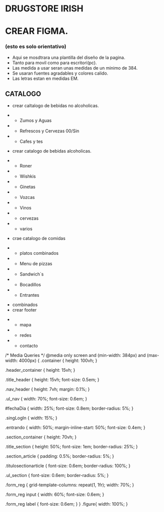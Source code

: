 # DRUGSTORE IRISH

# CREAR FIGMA. 
###  (esto es solo orientativo)
- Aqui se mosdtrara una plantilla del diseño de la pagina.
- Tanto para movil como para escritori(pc).
- Las medida a usar seran unas medidas de un minimo de 384.
- Se usaran fuentes agradables y colores calido.
- Las letras estan en medidas EM.
## CATALOGO
- crear caltalogo de bebidas no alcoholicas.
+ + Zumos y Aguas
+ + Refrescos y Cervezas 00/Sin
+ + Cafes y tes
- crear catalogo de bebidas alcoholicas.
+ + Roner
+ + Wishkis
+ + Ginetas
+ + Vozcas
+ + Vinos
+ + cervezas
+ + varios
-  crae catalogo de comidas
+ + platos combinados
+ + Menu de pizzas
+ + Sandwich`s
+ + Bocadillos
+ + Entrantes
- combinados
- crear footer
+ + mapa
+ + redes
+ + contacto




/* Media Queries */
@media only screen and (min-width: 384px) and (max-width: 4000px) { .container { height: 100vh; }

.header_container { height: 15vh; }

.title_header { height: 15vh; font-size: 0.5em; }

.nav_header { height: 7vh; margin: 0.1%; }

.ul_nav { width: 70%; font-size: 0.6em; }

#fechaDia { width: 25%; font-size: 0.8em; border-radius: 5%; }

.singLogIn { width: 15%; }

.entrando { width: 50%; margin-inline-start: 50%; font-size: 0.4em; }

.section_container { height: 70vh; }

.title_section { height: 50%; font-size: 1em; border-radius: 25%; }

.section_article { padding: 0.5%; border-radius: 5%; }

.titulosectionarticle { font-size: 0.6em; border-radius: 100%; }

.ul_section { font-size: 0.6em; border-radius: 5%; }

.form_reg { grid-template-columns: repeat(1, 1fr); width: 70%; }

.form_reg input { width: 60%; font-size: 0.6em; }

.form_reg label { font-size: 0.6em; } }
.figure{
    width: 100%;
}